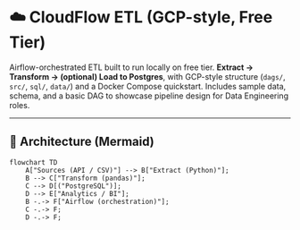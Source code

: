 # ☁️ CloudFlow ETL (GCP-style, Free Tier)

Airflow-orchestrated ETL built to run locally on free tier. **Extract → Transform → (optional) Load to Postgres**, with GCP-style structure (`dags/`, `src/`, `sql/`, `data/`) and a Docker Compose quickstart. Includes sample data, schema, and a basic DAG to showcase pipeline design for Data Engineering roles.

---

## 🧱 Architecture (Mermaid)

```mermaid
flowchart TD
    A["Sources (API / CSV)"] --> B["Extract (Python)"];
    B --> C["Transform (pandas)"];
    C --> D[("PostgreSQL")];
    D --> E["Analytics / BI"];
    B -.-> F["Airflow (orchestration)"];
    C -.-> F;
    D -.-> F;
```
